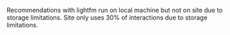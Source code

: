 Recommendations with lightfm run on local machine but not on site due to storage limitations. 
Site only uses 30% of interactions due to storage limitations.
